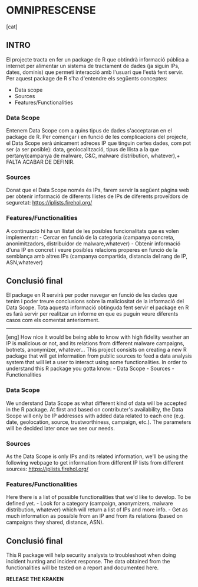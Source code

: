 # OMNIPRESCENSE

[cat]
## **INTRO**
El projecte tracta en fer un package de R que obtindrà informació pública a internet per alimentar un sistema de tractament de dades (ja siguin IPs, dates, dominis) que permeti interacció amb l'usuari que l'està fent servir. Per aquest package de R s'ha d'entendre els següents conceptes:
* Data scope
* Sources
* Features/Functionalities

### **Data Scope**

Entenem Data Scope com a quins tipus de dades s'acceptaran en el package de R. Per començar i en funció de les complicacions del projecte, el Data Scope serà únicament adreces IP que tinguin certes dades, com pot ser (a ser posible): data, geolocalització, tipus de llista a la que pertany(campanya de malware, C&C, malware distribution, whatever),+ FALTA ACABAR DE DEFINIR.

### **Sources**

Donat que el Data Scope només és IPs, farem servir la següent pàgina web per obtenir informació de diferents llistes de IPs de diferents proveïdors de seguretat:
https://iplists.firehol.org/

### **Features/Functionalities**

A continuació hi ha un llistat de les posibles funcionalitats que es volen implementar:
	- Cercar en funció de la categoria (campanya concreta, anonimitzadors, distribuidor de malware,whatever)
	- Obtenir informació d'una IP en concret i veure posibles relacions properes en funció de la semblança amb altres IPs (campanya compartida, distancia del rang de IP, ASN,whatever)
	
## **Conclusió final**

El package en R servirà per poder navegar en funció de les dades que tenim i poder treure conclusions sobre la maliciositat de la informació del Data Scope. Tota aquesta informació obtinguda fent servir el package en R es farà servir per realitzar un informe en que es puguin veure diferents casos com els comentat anteriorment.

----

[eng]
How nice it would be being able to know with high fidelity weather an IP is malicious or not, and its relations from different malware campaigns, botnets, anonymizer, whatever… This project consists on creating a new R package that will get information from public sources to feed a data analysis system that will let a user to interact using some functionalities. In order to understand this R package you gotta know:
	- Data Scope
	- Sources
	- Functionalities

### **Data Scope**

We understand Data Scope as what different kind of data will be accepted in the R package. At first and based on contributer's availability, the Data Scope will only be IP addresses with added data related to each one (e.g. date, geolocation, source, trustworthiness, campaign, etc.). The parameters will be decided later once we see our needs. 

### **Sources**

As the Data Scope is only IPs and its related information, we'll be using the following webpage to get information from different IP lists from different sources:
https://iplists.firehol.org/

### **Features/Functionalities**

Here there is a list of possible functionalities that we'd like to develop. To be defined yet.
	- Look for a category (campaign, anonymizers, malware distribution, whatever) which will return a list of IPs and more info.
	- Get as much information as possible from an IP and from its relations (based on campaigns they shared, distance, ASN).

## **Conclusió final**

This R package will help security analysts to troubleshoot when doing incident hunting and incident response. The data obtained from the functionalities will be tested on a report and documented here.



**RELEASE THE KRAKEN**
